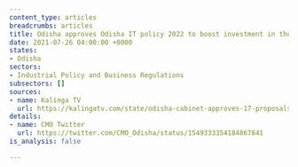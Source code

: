 ```yaml
---
content_type: articles
breadcrumbs: articles
title: Odisha approves Odisha IT policy 2022 to boost investment in the IT sector
date: 2021-07-26 04:00:00 +0000
states:
- Odisha
sectors:
- Industrial Policy and Business Regulations
subsectors: []
sources:
- name: Kalinga TV
  url: https://kalingatv.com/state/odisha-cabinet-approves-17-proposals-including-it-policy-2022/
details:
- name: CMO Twitter
  url: https://twitter.com/CMO_Odisha/status/1549333354184867841
is_analysis: false

---
```

